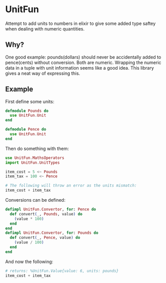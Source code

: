 UnitFun
=======

Attempt to add units to numbers in elixir to give some added type saftey when dealing with numeric quantities.

## Why?
One good example: pounds(dollars) should never be accidentally added to pence(cents) without conversion. Both are numeric. Wrapping the numeric data in a tuple with unit information seems like a good idea. This library gives a neat way of expressing this.

## Example
First define some units:
```elixir
defmodule Pounds do
  use UnitFun.Unit
end

defmodule Pence do
  use UnitFun.Unit
end
```

Then do something with them:
```elixir
use UnitFun.MathsOperators
import UnitFun.UnitTypes

item_cost = 5 <~ Pounds
item_tax = 100 <~ Pence

# The following will throw an error as the units mismatch:
item_cost + item_tax
```  

Conversions can be defined:
```elixir
defimpl UnitFun.Convertor, for: Pence do
  def convert(_, Pounds, value) do
    (value * 100)
  end
end
defimpl UnitFun.Convertor, for: Pounds do
  def convert(_, Pence, value) do
    (value / 100)
  end
end
```
And now the following:
```elixir
# returns: %UnitFun.Value{value: 6, units: pounds}
item_cost + item_tax
```
